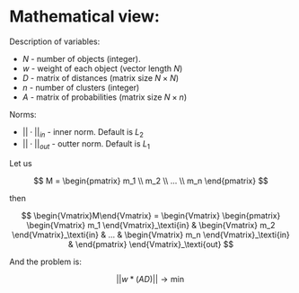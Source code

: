 # Mathematical view:

Description of variables:
- $N$ - number of objects (integer).
- $w$ - weight of each object (vector length $N$)
- $D$ - matrix of distances (matrix size $N\times N$)
- $n$ - number of clusters (integer)
- $A$ - matrix of probabilities (matrix size $N\times n$)

Norms:
- $||\cdot||_{in}$ - inner norm. Default is $L_2$
- $||\cdot||_{out}$ - outter norm. Default is $L_1$

Let us 

$$
    M = 
    \begin{pmatrix}
        m_1 \\ 
        m_2 \\ 
        ... \\ 
        m_n
    \end{pmatrix}
$$

then

$$
    \begin{Vmatrix}M\end{Vmatrix} = 
    \begin{Vmatrix}
    \begin{pmatrix}
        \begin{Vmatrix} m_1 \end{Vmatrix}_\texti{in} &
        \begin{Vmatrix} m_2 \end{Vmatrix}_\texti{in} &
        ... &
        \begin{Vmatrix} m_n \end{Vmatrix}_\texti{in} &
    \end{pmatrix}
    \end{Vmatrix}_\texti{out}
$$

And the problem is:

$$
    ||w*(AD)||\to\min
$$
